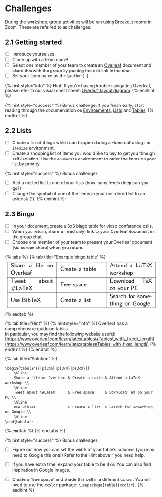 # Challenges

During the workshop, group activities will be run using Breakout rooms in Zoom. These are referred to as challenges.

##  2.1 Getting started

* [ ] Introduce yourselves.
* [ ] Come up with a team name!
* [ ] Select one member of your team to create an [Overleaf](www.overleaf.com) document and share this with the group by pasting the edit link in the chat.
* [ ] Set your team name as the `\author{ }`.

{% hint style="info" %}
Hint: If you're having trouble navigating Overleaf, please refer to our visual cheat sheet: [Overleaf layout diagram](../../resources/downloads/cheat.md).
{% endhint %}

{% hint style="success" %}
Bonus challenge: If you finish early, start reading through the documentation on [Environments](), [Lists](../lists/) and [Tables](../tables/).
{% endhint %}

##  2.2 Lists

* [ ] Create a list of things which can happen during a video call using the `itemize` environment.
* [ ] Create a shopping list of items you would like to buy to get you through self-isolation. Use the `enumerate` environment to order the items on your list by priority.

{% hint style="success" %}
Bonus challenges: 

* [ ] Add a nested list to one of your lists \(how many levels deep can you go?\)
* [ ] Change the symbol of one of the items in your unordered list to an asterisk \(\*\).
{% endhint %}

## 2.3 Bingo

* [ ] In your document, create a 3x3 bingo table for video conference calls.
* [ ] When you return, share a \(read only\) link to your Overleaf document in the group chat.
* [ ] Choose one member of your team to present your Overleaf document \(via screen share\) when you return.

{% tabs %}
{% tab title="Example bingo table" %}
![](../../.gitbook/assets/bingo.png)
{% endtab %}

{% tab title="Hint" %}
{% hint style="info" %}
Overleaf has a comprehensive guide on tables.   
In particular, you may find the following website useful:   
[https://www.overleaf.com/learn/latex/tables\#Tables\_with\_fixed\_length](https://www.overleaf.com/learn/latex/tables#Tables_with_fixed_length)
{% endhint %}
{% endtab %}

{% tab title="Solution" %}
```
\begin{tabular}{|p{3cm}|p{3cm}|p{3cm}|}
    \hline
    Share a file on Overleaf & Create a table & Attend a LaTeX workshop \\
    \hline
    Tweet about \#LaTeX      & Free space     & Download TeX on your PC \\
    \hline
    Use BibTeX               & Create a list  & Search for something on Google \\
    \hline
\end{tabular}
```
{% endtab %}
{% endtabs %}

{% hint style="success" %}
Bonus challenges:

* [ ] Figure out how you can set the width of your table's columns \(you may need to Google this one!\) Refer to the Hint above if you need help.
* [ ] If you have extra time, expand your table to be 4x4. You can also find inspiration in Google images.
* [ ] Create a 'free space' and shade this cell in a different colour. You will need to use the `xcolor` package: `\usepackage[table]{xcolor}`.
{% endhint %}

